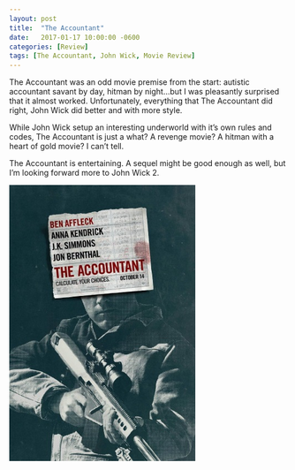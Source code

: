 ```yaml
---
layout: post
title:  "The Accountant"
date:   2017-01-17 10:00:00 -0600
categories: [Review]
tags: [The Accountant, John Wick, Movie Review]
---
```


The Accountant was an odd movie premise from the start: autistic accountant savant by day, hitman by night...but I was pleasantly surprised that it almost worked. Unfortunately, everything that The Accountant did right, John Wick did better and with more style.

While John Wick setup an interesting underworld with it’s own rules and codes, The Accountant is just a what? A revenge movie? A hitman with a heart of gold movie? I can’t tell.

The Accountant is entertaining. A sequel might be good enough as well, but I’m looking forward more to John Wick 2.

![pic](/assets/2016/12/theaccountant.jpg)
